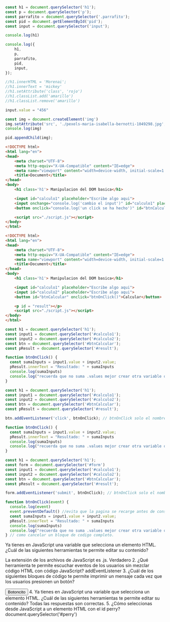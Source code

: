 ```js
const h1 = document.querySelector('h1');
const p = document.querySelector('p');
const parrafito = document.querySelector('.parrafito');
const pid = document.getElementById('pid');
const input = document.querySelector('input');

console.log(h1)

console.log({
    h1,
    p,
    parrafito,
    pid,
    input,
});

//h1.innerHTML = 'Morenai';
//h1.innerText = 'mickey'
//h1.setAttribute('class', 'rojo')
//h1.classList.add('amarillo')
//h1.classList.remove('amarillo')

input.value = "456"

const img = document.createElement('img')
img.setAttribute('src', './pexels-maria-isabella-bernotti-1049298.jpg',)
console.log(img)

pid.appendChild(img);
```

```html
<!DOCTYPE html>
<html lang="en">
<head>
    <meta charset="UTF-8">
    <meta http-equiv="X-UA-Compatible" content="IE=edge">
    <meta name="viewport" content="width=device-width, initial-scale=1.0">
    <title>Document</title>
</head>
<body>
    <h1 class='h1'> Manipulacion del DOM basica</h1>

    <input id="calculo1" placeholder="Escribe algo aqui">
    <input onchange="console.log('cambio el input')" id="calculo1" placeholder="Escribe algo aqui">
    <button onclick="console.log('un click se ha hecho')" id="btnCalcular">Calcular</button>

    <script src="./script.js"></script>
</body>
</html>

<!DOCTYPE html>
<html lang="en">
<head>
    <meta charset="UTF-8">
    <meta http-equiv="X-UA-Compatible" content="IE=edge">
    <meta name="viewport" content="width=device-width, initial-scale=1.0">
    <title>Document</title>
</head>
<body>
    <h1 class='h1'> Manipulacion del DOM basica</h1>

    <input id="calculo1" placeholder="Escribe algo aqui">
    <input id="calculo2" placeholder="Escribe algo aqui">
    <button id="btnCalcular" onclick="btnOnClick()">Calcular</button>

    <p id = "result"></p>
    <script src="./script.js"></script>
</body>
</html>
```

```js
const h1 = document.querySelector('h1');
const input1 = document.querySelector('#calculo1');
const input2 = document.querySelector('#calculo2');
const btn = document.querySelector('#btnCalcular');
const pResult = document.querySelector('#result');

function btnOnClick() {
  const sumaInputs = input1.value + input2.value;
  pResult.innerText = "Resultado: " + sumaInputs
  console.log(sumaInputs)
  console.log("recuerda que no suma .values mejor crear otra variable que sume")
}
```

```js
const h1 = document.querySelector('h1');
const input1 = document.querySelector('#calculo1');
const input2 = document.querySelector('#calculo2');
const btn = document.querySelector('#btnCalcular');
const pResult = document.querySelector('#result');

btn.addEventListener('click', btnOnClick); // btnOnClick solo el nombre de funcion

function btnOnClick() {
  const sumaInputs = input1.value + input2.value;
  pResult.innerText = "Resultado: " + sumaInputs
  console.log(sumaInputs)
  console.log("recuerda que no suma .values mejor crear otra variable que sume")
}
```
```js
const h1 = document.querySelector('h1');
const form = document.querySelector('#form')
const input1 = document.querySelector('#calculo1');
const input2 = document.querySelector('#calculo2');
const btn = document.querySelector('#btnCalcular');
const pResult = document.querySelector('#result');

form.addEventListener('submit', btnOnClick); // btnOnClick solo el nombre de funcion

function btnOnClick(event) {
  console.log(event)
  event.preventDefault() //evita que la pagina se recarge antes de conseguir la info deseada
  const sumaInputs = input1.value + input2.value;
  pResult.innerText = "Resultado: " + sumaInputs
  console.log(sumaInputs)
  console.log("recuerda que no suma .values mejor crear otra variable que sume")
} // como cancelar un bloque de codigo completo.
```
Ya tienes en JavaScript una variable que selecciona un elemento HTML. ¿Cuál de las siguientes herramientas te permite editar su contenido?

La extensión de los archivos de JavaScript es .js.
Verdadero
2.
¿Qué herramienta te permite escuchar eventos de los usuarios sin mezclar código HTML con código JavaScript?
addEventListener
3.
¿Cuál de los siguientes bloques de código te permite imprimir un mensaje cada vez que los usuarios presionen un botón?

<button onclick="console.log('mensaje')">Botoncito</button>
4.
Ya tienes en JavaScript una variable que selecciona un elemento HTML. ¿Cuál de las siguientes herramientas te permite editar su contenido?
Todas las respuestas son correctas.
5.
¿Cómo seleccionas desde JavaScript a un elemento HTML con el id perry?
document.querySelector('#perry')